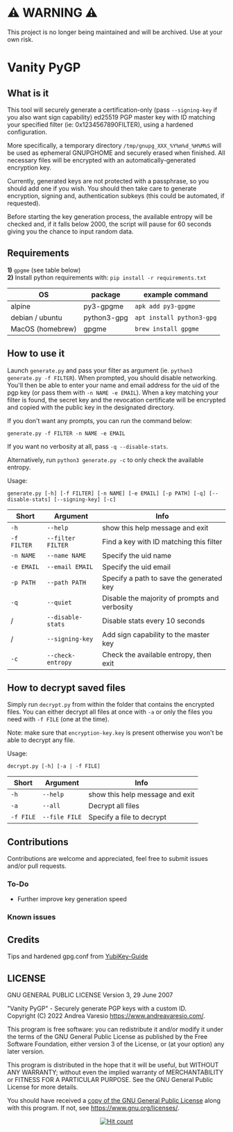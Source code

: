 # ⚠️ WARNING ⚠️
This project is no longer being maintained and will be archived. Use at your own risk.

# Vanity PyGP

## What is it
This tool will securely generate a certification-only (pass `--signing-key` if you also want sign capability) ed25519 PGP master key with ID matching your specified filter (ie: 0x1234567890FILTER), using a hardened configuration.

More specifically, a temporary directory `/tmp/gnupg_XXX_%Y%m%d_%H%M%S` will be used as ephemeral GNUPGHOME and securely erased when finished. All necessary files will be encrypted with an automatically-generated encryption key.

Currently, generated keys are not protected with a passphrase, so you should add one if you wish. You should then take care to generate encryption, signing and, authentication subkeys (this could be automated, if requested).

Before starting the key generation process, the available entropy will be checked and, if it falls below 2000, the script will pause for 60 seconds giving you the chance to input random data.

## Requirements
**1)** `gpgme` (see table below)<br />
**2)** Install python requirements with: `pip install -r requirements.txt`

OS | package | example command
---|---|---
alpine | py3-gpgme | `apk add py3-gpgme`
debian / ubuntu | python3-gpg | `apt install python3-gpg`
MacOS (homebrew) | gpgme | `brew install gpgme`

## How to use it
Launch `generate.py` and pass your filter as argument (ie. `python3 generate.py -f FILTER`). When prompted, you should disable networking. You'll then be able to enter your name and email address for the uid of the pgp key (or pass them with `-n NAME -e EMAIL`). When a key matching your filter is found, the secret key and the revocation certificate will be encrypted and copied with the public key in the designated directory.

If you don't want any prompts, you can run the command below:
```
generate.py -f FILTER -n NAME -e EMAIL
```
If you want no verbosity at all, pass `-q --disable-stats`.

Alternatively, run `python3 generate.py -c` to only check the available entropy.

Usage:
```
generate.py [-h] [-f FILTER] [-n NAME] [-e EMAIL] [-p PATH] [-q] [--disable-stats] [--signing-key] [-c]
```

Short | Argument | Info
---|---|---
`-h` | `--help` | show this help message and exit
`-f FILTER` | `--filter FILTER` | Find a key with ID matching this filter
`-n NAME` | `--name NAME` | Specify the uid name
`-e EMAIL` | `--email EMAIL` | Specify the uid email
`-p PATH` | `--path PATH `| Specify a path to save the generated key
`-q` | `--quiet` | Disable the majority of prompts and verbosity
/ | `--disable-stats` | Disable stats every 10 seconds
/ | `--signing-key` | Add sign capability to the master key
`-c` | `--check-entropy` | Check the available entropy, then exit

## How to decrypt saved files
Simply run `decrypt.py` from within the folder that contains the encrypted files. You can either decrypt all files at once with `-a` or only the files you need with `-f FILE` (one at the time).

Note: make sure that `encryption-key.key` is present otherwise you won't be able to decrypt any file.

Usage:
```
decrypt.py [-h] [-a | -f FILE]
```
Short | Argument | Info
---|---|---
`-h` | `--help` | show this help message and exit
`-a` | `--all` | Decrypt all files
`-f FILE` | `--file FILE` | Specify a file to decrypt

## Contributions
Contributions are welcome and appreciated, feel free to submit issues and/or pull requests.

### To-Do
- Further improve key generation speed

### Known issues

## Credits
Tips and hardened gpg.conf from [YubiKey-Guide](https://github.com/drduh/YubiKey-Guide)

## LICENSE

GNU GENERAL PUBLIC LICENSE
Version 3, 29 June 2007

"Vanity PyGP" - Securely generate PGP keys with a custom ID.<br />
Copyright (C) 2022 Andrea Varesio <https://www.andreavaresio.com/>.

This program is free software: you can redistribute it and/or modify
it under the terms of the GNU General Public License as published by
the Free Software Foundation, either version 3 of the License, or
(at your option) any later version.

This program is distributed in the hope that it will be useful,
but WITHOUT ANY WARRANTY; without even the implied warranty of
MERCHANTABILITY or FITNESS FOR A PARTICULAR PURPOSE.  See the
GNU General Public License for more details.

You should have received a [copy of the GNU General Public License](https://github.com/andrea-varesio/vanity-PyGP/blob/main/LICENSE)
along with this program.  If not, see <https://www.gnu.org/licenses/>.

<div align="center">
<a href="https://github.com/andrea-varesio/vanity-PyGP/">
  <img src="http://hits.dwyl.com/andrea-varesio/vanity-PyGP.svg?style=flat-square" alt="Hit count" />
</a>
</div>
